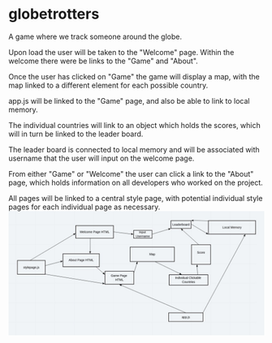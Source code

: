 # globetrotters
A game where we track someone around the globe.


Upon load the user will be taken to the "Welcome" page. Within the welcome there were be links to the "Game" and "About".

Once the user has clicked on "Game" the game will display a map, with the map linked to a different element for each possible country.

app.js will be linked to the "Game" page, and also be able to link to local memory.

The individual countries will link to an object which holds the scores, which will in turn be linked to the leader board.

The leader board is connected to local memory and will be associated with username that the user will input on the welcome page.

From either "Game" or "Welcome" the user can click a link to the "About" page, which holds information on all developers who worked on the project.

All pages will be linked to a central style page, with potential individual style pages for each individual page as necessary.
![](./images/globetrotters-domain-model.jpeg)